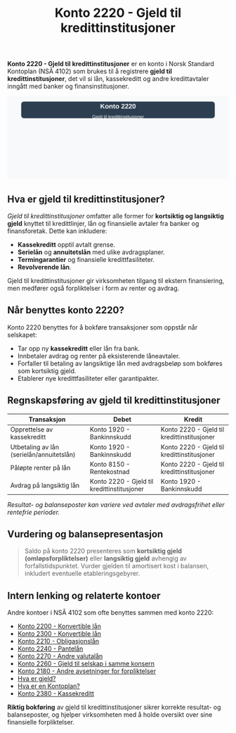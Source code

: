 ﻿---
title: "Konto 2220 - Gjeld til kredittinstitusjoner"
meta_title: "2220-gjeld-til-kredittinstitusjoner"
meta_description: '**Konto 2220 - Gjeld til kredittinstitusjoner** er en konto i Norsk Standard Kontoplan (NSÂ 4102) som brukes til å registrere **gjeld til kredittinstitusjoner*...'
slug: 2220-gjeld-til-kredittinstitusjoner
type: blog
layout: pages/single
---

**Konto 2220 - Gjeld til kredittinstitusjoner** er en konto i Norsk Standard Kontoplan (NSÂ 4102) som brukes til å registrere **gjeld til kredittinstitusjoner**, det vil si lån, kassekreditt og andre kredittavtaler inngått med banker og finansinstitusjoner.

![Illustrasjon av konto 2220 gjeld til kredittinstitusjoner](2220-gjeld-til-kredittinstitusjoner-image.svg)

## Hva er gjeld til kredittinstitusjoner?

*Gjeld til kredittinstitusjoner* omfatter alle former for **kortsiktig og langsiktig gjeld** knyttet til kredittlinjer, lån og finansielle avtaler fra banker og finansforetak. Dette kan inkludere:

* **Kassekreditt** opptil avtalt grense.
* **Serielån** og **annuitetslån** med ulike avdragsplaner.
* **Termingarantier** og finansielle kredittfasiliteter.
* **Revolverende lån**.

Gjeld til kredittinstitusjoner gir virksomheten tilgang til ekstern finansiering, men medfører også forpliktelser i form av renter og avdrag.

## Når benyttes konto 2220?

Konto 2220 benyttes for å bokføre transaksjoner som oppstår når selskapet:

* Tar opp ny **kassekreditt** eller lån fra bank.
* Innbetaler avdrag og renter på eksisterende låneavtaler.
* Forfaller til betaling av langsiktige lån med avdragsbeløp som bokføres som kortsiktig gjeld.
* Etablerer nye kredittfasiliteter eller garantipakter.

## Regnskapsføring av gjeld til kredittinstitusjoner

| Transaksjon                                    | Debet                               | Kredit                                |
|------------------------------------------------|-------------------------------------|---------------------------------------|
| Opprettelse av kassekreditt                    | Konto 1920 - Bankinnskudd           | Konto 2220 - Gjeld til kredittinstitusjoner |
| Utbetaling av lån (serielån/annuitetslån)       | Konto 1920 - Bankinnskudd           | Konto 2220 - Gjeld til kredittinstitusjoner |
| Påløpte renter på lån                          | Konto 8150 - Rentekostnad           | Konto 2220 - Gjeld til kredittinstitusjoner |
| Avdrag på langsiktig lån                       | Konto 2220 - Gjeld til kredittinstitusjoner | Konto 1920 - Bankinnskudd           |

_*Resultat- og balanseposter kan variere ved avtaler med avdragsfrihet eller rentefrie perioder.*_

## Vurdering og balansepresentasjon

> Saldo på konto 2220 presenteres som **kortsiktig gjeld (omløpsforpliktelser)** eller **langsiktig gjeld** avhengig av forfallstidspunktet. Vurder gjelden til amortisert kost i balansen, inkludert eventuelle etableringsgebyrer.

## Intern lenking og relaterte kontoer

Andre kontoer i NSÂ 4102 som ofte benyttes sammen med konto 2220:

* [Konto 2200 - Konvertible lån](/blogs/kontoplan/2200-konvertible-lan "Konto 2200 - Konvertible lån i Norsk Standard Kontoplan")
* [Konto 2300 - Konvertible lån](/blogs/kontoplan/2300-konvertible-lan "Konto 2300 - Konvertible lån i Norsk Standard Kontoplan")
* [Konto 2210 - Obligasjonslån](/blogs/kontoplan/2210-obligasjonslan "Konto 2210 - Obligasjonslån i Norsk Standard Kontoplan")
* [Konto 2240 - Pantelån](/blogs/kontoplan/2240-pantelan "Konto 2240 - Pantelån i Norsk Standard Kontoplan")
* [Konto 2270 - Andre valutalån](/blogs/kontoplan/2270-andre-valutalan "Konto 2270 - Andre valutalån i Norsk Standard Kontoplan")
* [Konto 2260 - Gjeld til selskap i samme konsern](/blogs/kontoplan/2260-gjeld-til-selskap-i-samme-konsern "Konto 2260 - Gjeld til selskap i samme konsern i Norsk Standard Kontoplan")
* [Konto 2180 - Andre avsetninger for forpliktelser](/blogs/kontoplan/2180-andre-avsetninger-for-forpliktelser "Konto 2180 - Andre avsetninger for forpliktelser i Norsk Standard Kontoplan")
* [Hva er gjeld?](/blogs/regnskap/hva-er-gjeld "Hva er Gjeld i Regnskap? Komplett Guide til Forpliktelser og Gjeldstyper")
* [Hva er en Kontoplan?](/blogs/regnskap/hva-er-kontoplan "Hva er en Kontoplan? Komplett Guide til Kontoplaner i Norsk Regnskap")
* [Konto 2380 - Kassekreditt](/blogs/kontoplan/2380-kassekreditt "Konto 2380 - Kassekreditt i Norsk Standard Kontoplan")

**Riktig bokføring** av gjeld til kredittinstitusjoner sikrer korrekte resultat- og balanseposter, og hjelper virksomheten med å holde oversikt over sine finansielle forpliktelser.






